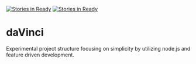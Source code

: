 [![Stories in Ready](https://badge.waffle.io/AquilaSagitta/daVinci.png?label=ready&title=Ready)](https://waffle.io/AquilaSagitta/daVinci)
[![Stories in Ready](https://badge.waffle.io/AquilaSagitta/daVinci.svg?label=ready&title=Ready)](http://waffle.io/AquilaSagitta/daVinci)
# daVinci
Experimental project structure focusing on simplicity by utilizing node.js and feature driven development.

